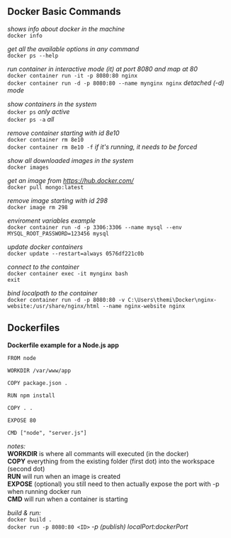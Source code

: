 ## Docker Basic Commands

_shows info about docker in the machine_  
`docker info` 

_get all the available options in any command_  
`docker ps --help`

_run container in interactive mode (it) at port 8080 and map at 80_  
`docker container run -it -p 8080:80 nginx`  
`docker container run -d -p 8080:80 --name mynginx nginx` _detached (-d) mode_

_show containers in the system_  
`docker ps` _only active_  
`docker ps -a` _all_  

_remove container starting with id 8e10_  
`docker container rm 8e10`   
`docker container rm 8e10 -f` _if it's running, it needs to be forced_

_show all downloaded images in the system_  
`docker images`  

_get an image from https://hub.docker.com/_  
`docker pull mongo:latest`

_remove image starting with id 298_  
`docker image rm 298` 

_enviroment variables example_  
`docker container run -d -p 3306:3306 --name mysql --env MYSQL_ROOT_PASSWORD=123456 mysql`

_update docker containers_  
`docker update --restart=always 0576df221c0b`

_connect to the container_  
`docker container exec -it mynginx bash`  
`exit`

_bind localpath to the container_  
`docker container run -d -p 8080:80 -v C:\Users\themi\Docker\nginx-website:/usr/share/nginx/html --name nginx-website nginx`

## Dockerfiles

__Dockerfile example for a Node.js app__

`FROM node`

`WORKDIR /var/www/app`

`COPY package.json .`

`RUN npm install`

`COPY . .`

`EXPOSE 80`

`CMD ["node", "server.js"]`

_notes:_  
__WORKDIR__ is where all commants will executed (in the docker)  
__COPY__ everything from the existing folder (first dot) into the workspace (second dot)  
__RUN__ will run when an image is created  
__EXPOSE__ (optional) you still need to then actually expose the port with -p when running docker run  
__CMD__ will run when a container is starting  

_build & run:_  
`docker build .`  
`docker run -p 8080:80 <ID>` _-p (publish) localPort:dockerPort_
